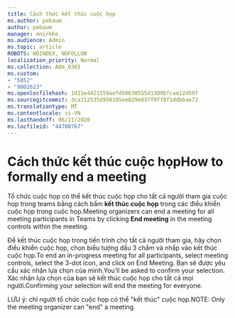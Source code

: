 ```yaml
---
title: Cách thức kết thúc cuộc họp
ms.author: pebaum
author: pebaum
manager: mnirkhe
ms.audience: Admin
ms.topic: article
ROBOTS: NOINDEX, NOFOLLOW
localization_priority: Normal
ms.collection: Adm_O365
ms.custom:
- "5852"
- "9002623"
ms.openlocfilehash: 1d11e4421559aefd50638555d1309bfcae12d50f
ms.sourcegitcommit: 3ca312535d950105ee829e037f0ff8f1ddbbae72
ms.translationtype: MT
ms.contentlocale: vi-VN
ms.lasthandoff: 06/11/2020
ms.locfileid: "44708767"
---
```

# <a name="how-to-formally-end-a-meeting"></a><span data-ttu-id="c4333-102">Cách thức kết thúc cuộc họp</span><span class="sxs-lookup"><span data-stu-id="c4333-102">How to formally end a meeting</span></span>

<span data-ttu-id="c4333-103">Tổ chức cuộc họp có thể kết thúc cuộc họp cho tất cả người tham gia cuộc họp trong teams bằng cách bấm **kết thúc cuộc họp** trong các điều khiển cuộc họp trong cuộc họp.</span><span class="sxs-lookup"><span data-stu-id="c4333-103">Meeting organizers can end a meeting for all meeting participants in Teams by clicking **End meeting** in the meeting controls within the meeting.</span></span>  

<span data-ttu-id="c4333-104">Để kết thúc cuộc họp trong tiến trình cho tất cả người tham gia, hãy chọn điều khiển cuộc họp, chọn biểu tượng dấu 3 chấm và nhấp vào kết thúc cuộc họp.</span><span class="sxs-lookup"><span data-stu-id="c4333-104">To end an in-progress meeting for all participants, select meeting controls, select the 3-dot icon, and click on End Meeting.</span></span> <span data-ttu-id="c4333-105">Bạn sẽ được yêu cầu xác nhận lựa chọn của mình.</span><span class="sxs-lookup"><span data-stu-id="c4333-105">You’ll be asked to confirm your selection.</span></span> <span data-ttu-id="c4333-106">Xác nhận lựa chọn của bạn sẽ kết thúc cuộc họp cho tất cả mọi người.</span><span class="sxs-lookup"><span data-stu-id="c4333-106">Confirming your selection will end the meeting for everyone.</span></span>

<span data-ttu-id="c4333-107">LƯU ý: chỉ người tổ chức cuộc họp có thể "kết thúc" cuộc họp.</span><span class="sxs-lookup"><span data-stu-id="c4333-107">NOTE: Only the meeting organizer can "end" a meeting.</span></span>